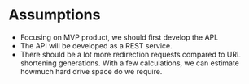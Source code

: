 # Assumptions
- Focusing on MVP product, we should first develop the API.
- The API will be developed as a REST service.
- There should be a lot more redirection requests compared to URL shortening generations. With a few calculations, we can estimate howmuch hard drive space do we require.
